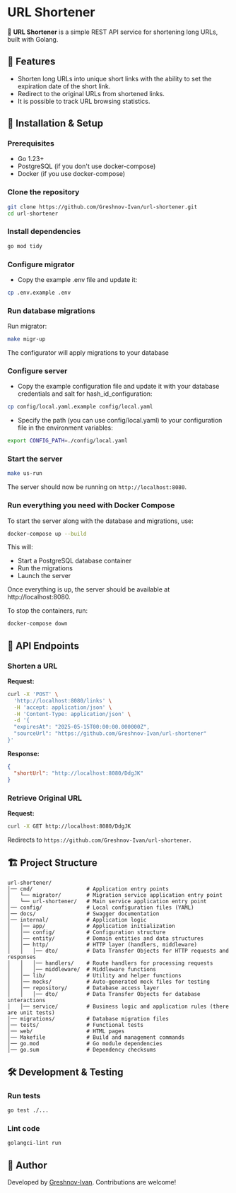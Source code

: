 # URL Shortener

🚀 **URL Shortener** is a simple REST API service for shortening long URLs, built with Golang.

## 📌 Features

- Shorten long URLs into unique short links with the ability to set the expiration date of the short link.
- Redirect to the original URLs from shortened links.
- It is possible to track URL browsing statistics.

## 🔧 Installation & Setup

### Prerequisites

- Go 1.23+
- PostgreSQL (if you don't use docker-compose)
- Docker (if you use docker-compose)

### Clone the repository

```sh
git clone https://github.com/Greshnov-Ivan/url-shortener.git
cd url-shortener
```

### Install dependencies

```sh
go mod tidy
```

### Configure migrator

- Copy the example .env file and update it:

```sh
cp .env.example .env
```

### Run database migrations

Run migrator:

```sh
make migr-up
```

The configurator will apply migrations to your database

### Configure server

- Copy the example configuration file and update it with your database credentials and salt for hash_id_configuration:

```sh
cp config/local.yaml.example config/local.yaml
```

- Specify the path (you can use config/local.yaml) to your configuration file in the environment variables:

```sh
export CONFIG_PATH=./config/local.yaml
```

### Start the server

```sh
make us-run
```

The server should now be running on `http://localhost:8080`.

### Run everything you need with Docker Compose

To start the server along with the database and migrations, use:

```sh
docker-compose up --build
```

This will:
- Start a PostgreSQL database container
- Run the migrations
- Launch the server

Once everything is up, the server should be available at http://localhost:8080.

To stop the containers, run:

```sh
docker-compose down
```

## 📡 API Endpoints

### Shorten a URL

**Request:**

```sh
curl -X 'POST' \
  'http://localhost:8080/links' \
  -H 'accept: application/json' \
  -H 'Content-Type: application/json' \
  -d '{
  "expiresAt": "2025-05-15T00:00:00.000000Z",
  "sourceUrl": "https://github.com/Greshnov-Ivan/url-shortener"
}'
```

**Response:**

```json
{
  "shortUrl": "http://localhost:8080/DdgJK"
}
```

### Retrieve Original URL

**Request:**

```sh
curl -X GET http://localhost:8080/DdgJK
```

Redirects to `https://github.com/Greshnov-Ivan/url-shortener`.

## 🏗 Project Structure

```
url-shortener/
│── cmd/                 # Application entry points
│   └── migrator/        # Migration service application entry point
│   └── url-shortener/   # Main service application entry point
│── config/              # Local configuration files (YAML)
│── docs/                # Swagger documentation
│── internal/            # Application logic
│   │── app/             # Application initialization
│   │── config/          # Configuration structure
│   │── entity/          # Domain entities and data structures
│   │── http/            # HTTP layer (handlers, middleware)
│   │   │── dto/         # Data Transfer Objects for HTTP requests and responses 
│   │   │── handlers/    # Route handlers for processing requests
│   │   │── middleware/  # Middleware functions
│   │── lib/             # Utility and helper functions
│   │── mocks/           # Auto-generated mock files for testing
│   │── repository/      # Database access layer
│   │   │── dto/         # Data Transfer Objects for database interactions 
│   │── service/         # Business logic and application rules (there are unit tests)
│── migrations/          # Database migration files
│── tests/               # Functional tests
│── web/                 # HTML pages
│── Makefile             # Build and management commands
│── go.mod               # Go module dependencies
│── go.sum               # Dependency checksums
```

## 🛠 Development & Testing

### Run tests

```sh
go test ./...
```

### Lint code

```sh
golangci-lint run
```

## 👤 Author

Developed by [Greshnov-Ivan](https://github.com/Greshnov-Ivan). Contributions are welcome!

